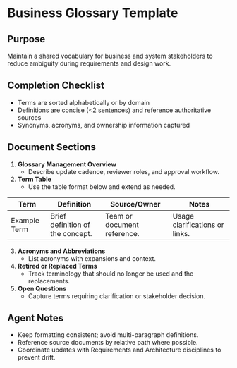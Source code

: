 # Business Glossary Template

## Purpose
Maintain a shared vocabulary for business and system stakeholders to reduce ambiguity during
requirements and design work.

## Completion Checklist
- Terms are sorted alphabetically or by domain
- Definitions are concise (<2 sentences) and reference authoritative sources
- Synonyms, acronyms, and ownership information captured

## Document Sections
1. **Glossary Management Overview**
   - Describe update cadence, reviewer roles, and approval workflow.
2. **Term Table**
   - Use the table format below and extend as needed.

| Term | Definition | Source/Owner | Notes |
| --- | --- | --- | --- |
| Example Term | Brief definition of the concept. | Team or document reference. | Usage clarifications or links. |

3. **Acronyms and Abbreviations**
   - List acronyms with expansions and context.
4. **Retired or Replaced Terms**
   - Track terminology that should no longer be used and the replacements.
5. **Open Questions**
   - Capture terms requiring clarification or stakeholder decision.

## Agent Notes
- Keep formatting consistent; avoid multi-paragraph definitions.
- Reference source documents by relative path where possible.
- Coordinate updates with Requirements and Architecture disciplines to prevent drift.
